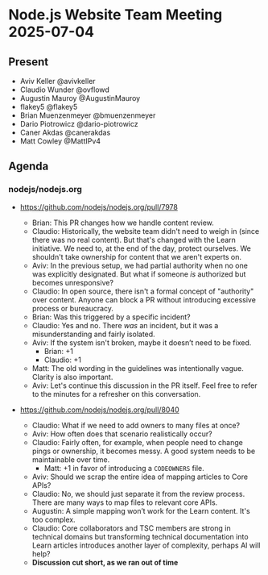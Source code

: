 # Node.js Website Team Meeting 2025-07-04

## Present

- Aviv Keller @avivkeller
- Claudio Wunder @ovflowd
- Augustin Mauroy @AugustinMauroy
- flakey5 @flakey5
- Brian Muenzenmeyer @bmuenzenmeyer
- Dario Piotrowicz @dario-piotrowicz
- Caner Akdas @canerakdas
- Matt Cowley @MattIPv4

## Agenda

### nodejs/nodejs.org

- https://github.com/nodejs/nodejs.org/pull/7978
  - Brian: This PR changes how we handle content review.
  - Claudio: Historically, the website team didn't need to weigh in (since there was no real content). But that's changed with the Learn initiative. We need to, at the end of the day, protect ourselves. We shouldn't take ownership for content that we aren't experts on.
  - Aviv: In the previous setup, we had partial authority when no one was explicitly designated. But what if someone *is* authorized but becomes unresponsive?
  - Claudio: In open source, there isn't a formal concept of "authority" over content. Anyone can block a PR without introducing excessive process or bureaucracy.
  - Brian: Was this triggered by a specific incident?
  - Claudio: Yes and no. There *was* an incident, but it was a misunderstanding and fairly isolated.
  - Aviv: If the system isn't broken, maybe it doesn’t need to be fixed.
    - Brian: +1
    - Claudio: +1
  - Matt:  The old wording in the guidelines was intentionally vague. Clarity is also important.
  - Aviv: Let's continue this discussion in the PR itself. Feel free to refer to the minutes for a refresher on this conversation.

- https://github.com/nodejs/nodejs.org/pull/8040
  - Claudio: What if we need to add owners to many files at once?
  - Aviv: How often does that scenario realistically occur?
  - Claudio: Fairly often, for example, when people need to change pings or ownership, it becomes messy. A good system needs to be maintainable over time.
    - Matt: +1 in favor of introducing a `CODEOWNERS` file.
  - Aviv: Should we scrap the entire idea of mapping articles to Core APIs?
  - Claudio: No, we should just separate it from the review process. There are many ways to map files to relevant core APIs.
  - Augustin: A simple mapping won’t work for the Learn content. It's too complex.
  - Claudio: Core collaborators and TSC members are strong in technical domains but transforming technical documentation into Learn articles introduces another layer of complexity, perhaps AI will help?
  - **Discussion cut short, as we ran out of time**

